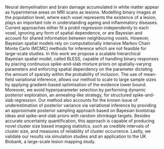 Neural demyelination and brain damage accumulated in white matter appear as hyperintense areas on MRI scans as lesions. Modelling binary images at the population level, where each voxel represents the existence of a lesion, plays an important role in understanding ageing and inflammatory diseases. Current approaches either fit a probit regression independently to each voxel, ignoring any form of spatial dependence, or are Bayesian and account for shared information between neighbouring voxels. However, Bayesian spatial models rely on computationally intensive Markov Chain Monte Carlo (MCMC) methods for inference which are not feasible for large-scale studies. In this work we propose a scalable hierarchical Bayesian spatial model, called BLESS, capable of handling binary responses by placing continuous spike-and-slab mixture priors on spatially-varying parameters and enforcing spatial dependency on the parameter dictating the amount of sparsity within the probability of inclusion. The use of mean-field variational inference, allows our method to scale to large sample sizes by applying gradient-based optimisation of the evidence lower bound. Moreover, we avoid hyperparameter selection by performing dynamic posterior exploration, an annealing-like strategy, for structured spike-and-slab regression. Our method also accounts for the known issue of underestimation of posterior variance via variational inference by providing an approximate posterior sampling approach based on Bayesian bootstrap ideas and spike-and-slab priors with random shrinkage targets. Besides accurate uncertainty quantification, this approach is capable of producing novel cluster size based imaging statistics, such as credible intervals of cluster size, and measures of reliability of cluster occurrence. Lastly, we validate our results via simulation studies and an application to the UK Biobank, a large-scale lesion mapping study.
